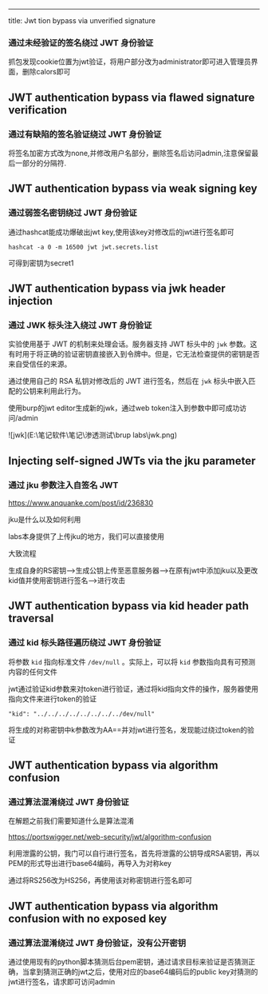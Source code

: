 ---
title: Jwt
tion bypass via unverified signature

### 通过未经验证的签名绕过 JWT 身份验证

抓包发现cookie位置为jwt验证，将用户部分改为administrator即可进入管理员界面，删除calors即可

## JWT authentication bypass via flawed signature verification 

### 通过有缺陷的签名验证绕过 JWT 身份验证

将签名加密方式改为none,并修改用户名部分，删除签名后访问admin,注意保留最后一部分的分隔符.

## JWT authentication bypass via weak signing key 

### 通过弱签名密钥绕过 JWT 身份验证

通过hashcat能成功爆破出jwt key,使用该key对修改后的jwt进行签名即可

```
hashcat -a 0 -m 16500 jwt jwt.secrets.list
```

可得到密钥为secret1

## JWT authentication bypass via jwk header injection 

### 通过 JWK 标头注入绕过 JWT 身份验证

实验使用基于 JWT 的机制来处理会话。服务器支持 JWT 标头中的 `jwk` 参数。这有时用于将正确的验证密钥直接嵌入到令牌中。但是，它无法检查提供的密钥是否来自受信任的来源。

通过使用自己的 RSA 私钥对修改后的 JWT 进行签名，然后在 `jwk` 标头中嵌入匹配的公钥来利用此行为。

使用burp的jwt editor生成新的jwk，通过web token注入到参数中即可成功访问/admin

![jwk](E:\笔记软件\笔记\渗透测试\brup labs\jwk.png)

## Injecting self-signed JWTs via the jku parameter

###  通过 jku 参数注入自签名 JWT

https://www.anquanke.com/post/id/236830

jku是什么以及如何利用

labs本身提供了上传jku的地方，我们可以直接使用

大致流程

生成自身的RS密钥-->生成公钥上传至恶意服务器-->在原有jwt中添加jku以及更改kid值并使用密钥进行签名-->进行攻击

## JWT authentication bypass via kid header path traversal

### 通过 kid 标头路径遍历绕过 JWT 身份验证

将参数 `kid` 指向标准文件 `/dev/null` 。实际上，可以将 `kid` 参数指向具有可预测内容的任何文件

jwt通过验证kid参数来对token进行验证，通过将kid指向文件的操作，服务器使用指向文件来进行token的验证

```
"kid": "../../../../../../../../dev/null"
```

将生成的对称密钥中k参数改为AA==并对jwt进行签名，发现能过绕过token的验证

## JWT authentication bypass via algorithm confusion 

### 通过算法混淆绕过 JWT 身份验证

在解题之前我们需要知道什么是算法混淆

https://portswigger.net/web-security/jwt/algorithm-confusion

利用泄露的公钥，我门可以自行进行签名，首先将泄露的公钥导成RSA密钥，再以PEM的形式导出进行base64编码，再导入为对称key

通过将RS256改为HS256，再使用该对称密钥进行签名即可

## JWT authentication bypass via algorithm confusion with no exposed key 

### 通过算法混淆绕过 JWT 身份验证，没有公开密钥

通过使用现有的python脚本猜测后台pem密钥，通过请求目标来验证是否猜测正确，当拿到猜测正确的jwt之后，使用对应的base64编码后的public key对猜测的jwt进行签名，请求即可访问admin